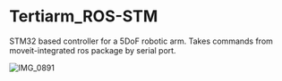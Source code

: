 # Tertiarm_ROS-STM

STM32 based controller for a 5DoF robotic arm. Takes commands from moveit-integrated ros package by serial port. 

![IMG_0891](https://github.com/QuoZer/Tertiarm_ROS-STM/assets/57410392/af8cdcb2-e3fa-4a02-b3bc-905602497c74)
